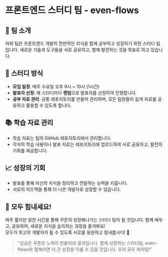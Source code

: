 # 프론트엔드 스터디 팀 - even-flows

## 🎯 팀 소개
저희 팀은 프론트엔드 개발의 전반적인 지식을 함께 공부하고 성장하기 위한 스터디 팀입니다. 새로운 기술과 도구들을 서로 공유하고, 함께 발전하는 것을 목표로 하고 있습니다.

## 📅 스터디 방식
- **모임 일정**: 매주 수요일 오후 9시 ~ 10시 (1시간)
- **발표자 선정**: 매 스터디마다 **랜덤**으로 발표자를 선정하여 진행합니다.
- **공부 자료 관리**: 공통 레포지토리를 만들어 관리하며, 모든 팀원들이 쉽게 자료를 공유하고 활용할 수 있도록 합니다.
  
## 📚 학습 자료 관리
- 학습 자료는 팀의 GitHub 레포지토리에서 관리합니다.
- 각자의 학습 내용이나 발표 자료는 레포지토리에 업로드하여 서로 공유하고, 발전의 기회를 제공합니다.
  
## 📈 성장의 기회
- 발표를 통해 자신의 지식을 정리하고 전달하는 능력을 키웁니다.
- 서로의 피드백을 통해 더 나은 개발자로 성장할 수 있습니다.

## 👏 모두 힘내세요!
매주 짧지만 알찬 시간을 통해 꾸준히 성장해나가는 스터디 팀이 될 것입니다. 함께 배우고, 공유하며, 새로운 지식을 습득하는 과정을 즐겨봐요!  
모두가 최고의 개발자가 될 수 있도록 서로를 응원하고 힘내봅시다! 🚀

> "성공은 꾸준한 노력이 만들어낸 결과입니다. 함께 성장하는 스터디팀, even-flows와 함께라면 더 큰 성장을 이룰 수 있을 것입니다. 우리 모두 파이팅!"
